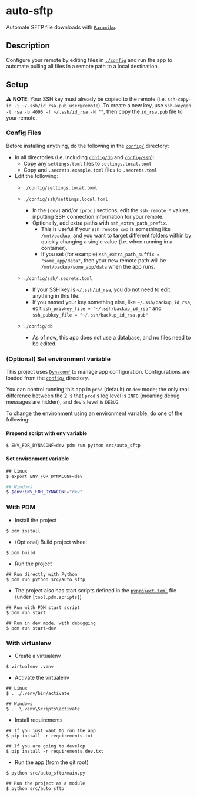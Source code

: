 # auto-sftp

Automate SFTP file downloads with [`Paramiko`](https://www.paramiko.org).

## Description

Configure your remote by editing files in [`./config`](./config) and run the app to automate pulling all files in a remote path to a local destination.

## Setup

⚠️ **NOTE**: Your SSH key must already be copied to the remote (i.e. `ssh-copy-id -i ~/.ssh/id_rsa.pub user@remote`). To create a new key, use `ssh-keygen -t rsa -b 4096 -f ~/.ssh/id_rsa -N ""`, then copy the `id_rsa.pub` file to your remote.

### Config Files

Before installing anything, do the following in the  [`config/`](./config/) directory:

- In all directories (i.e. including [`config/db`](./config/db) and [`config/ssh`](./config/ssh)):
  - Copy any `settings.toml` files to `settings.local.toml`
  - Copy and `.secrets.example.toml`  files to `.secrets.toml`
- Edit the following:
  - `./config/settings.local.toml`
    
  - `./config/ssh/settings.local.toml`
    - In the `[dev]` and/or `[prod]` sections, edit the `ssh_remote_*` values, inputting SSH connection information for your remote.
    - Optionally, add extra paths with `ssh_extra_path_prefix`.
      - This is useful if your `ssh_remote_cwd` is something like `/mnt/backup`, and you want to target different folders within by quickly changing a single value (i.e. when running in a container).
      - If you set (for example) `ssh_extra_path_suffix = "some_app/data"`, then your new remote path will be `/mnt/backup/some_app/data` when the app runs.
  - `./config/ssh/.secrets.toml`
    - If your SSH key is `~/.ssh/id_rsa`, you do not need to edit anything in this file.
    - If you named your key something else, like `~/.ssh/backup_id_rsa`, edit `ssh_privkey_file = "~/.ssh/backup_id_rsa"` and `ssh_pubkey_file = "~/.ssh/backup_id_rsa.pub"`
  - `./config/db`
    - As of now, this app does not use a database, and no files need to be edited.

### (Optional) Set environment variable

This project uses [`Dynaconf`](https://dynaconf.com) to manage app configuration. Configurations are loaded from the [`config/`](./config) directory.

You can control running this app in `prod` (default) or `dev` mode; the only real difference between the 2 is that `prod`'s log level is `INFO` (meaning debug messages are hidden), and `dev`'s level is `DEBUG`.

To change the environment using an environment variable, do one of the following:

#### Prepend script with env variable

```shell
$ ENV_FOR_DYNACONF=dev pdm run python src/auto_sftp
```

#### Set environment variable

```shell
## Linux
$ export ENV_FOR_DYNACONF=dev
```

```powershell
## Windows
$ $env:ENV_FOR_DYNACONF="dev"
```

### With PDM

- Install the project

```shell
$ pdm install
```

- (Optional) Build project wheel

```shell
$ pdm build
```

- Run the project

```shell
## Run directly with Python
$ pdm run python src/auto_sftp
```

- The project also has start scripts defined in the [`pyproject.toml`](./pyproject.toml) file (under `[tool.pdm.scripts]`)

```shell
## Run with PDM start script
$ pdm run start

## Run in dev mode, with debugging
$ pdm run start-dev
```

### With virtualenv

- Create a virtualenv

```shell
$ virtualenv .venv
```

- Activate the virtualenv

```shell
## Linux
$ . ./.venv/bin/activate

## Windows
$ . .\.venv\Scripts\activate
```

- Install requirements

```shell
## If you just want to run the app
$ pip install -r requirements.txt

## If you are going to develop
$ pip install -r requirements.dev.txt
```

- Run the app (from the git root)

```shell
$ python src/auto_sftp/main.py

## Run the project as a module
$ python src/auto_sftp
```
